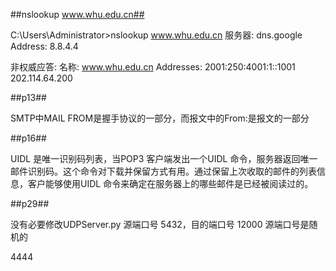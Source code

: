##nslookup www.whu.edu.cn##

C:\Users\Administrator>nslookup www.whu.edu.cn
服务器:  dns.google
Address:  8.8.4.4

非权威应答:
名称:    www.whu.edu.cn
Addresses:  2001:250:4001:1::1001
          202.114.64.200




##p13##

SMTP中MAIL FROM是握手协议的一部分，而报文中的From:是报文的一部分

##p16##

UIDL 是唯一识别码列表，当POP3 客户端发出一个UIDL 命令，服务器返回唯一邮件识别码。这个命令对下载并保留方式有用。通过保留上次收取的邮件的列表信息，客户能够使用UIDL 命令来确定在服务器上的哪些邮件是已经被阅读过的。

##p29##

没有必要修改UDPServer.py
源端口号 5432，目的端口号 12000
源端口号是随机的

4444
